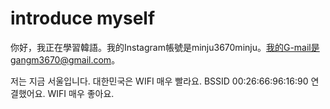 # introduce myself
你好，我正在學習韓語。我的Instagram帳號是minju3670minju。我的G-mail是gangm3670@gmail.com。

저는 지금 서울입니다. 대한민국은 WIFI 매우 빨라요. BSSID 00:26:66:96:16:90 연결했어요. WIFI 매우 좋아요.

